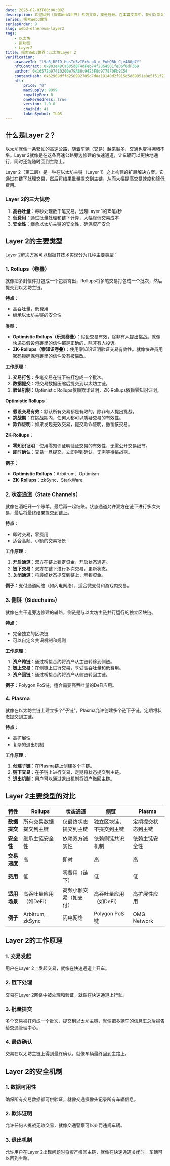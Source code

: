 ```yaml
---
date: 2025-02-03T00:00:00Z
description: 欢迎回到《探索Web3世界》系列文章，我是鲤哥。在本篇文章中，我们将深入探讨以太坊Layer 2扩展解决方案的工作原理、类型及其在Web3生态系统中的重要性。
series: 探索Web3世界
seriesOrder: 9
slug: web3-ethereum-layer2
tags:
    - 以太坊
    - 区块链
    - Layer2
title: 探索Web3世界：以太坊Layer 2
verification:
    arweaveId: "l9aRjRPID_HusTo5vIPcVuo8_d_PuhQBb_Cjv480p7Y"
    nftContract: 0x903e48Ca585dBF4dFeb74f2864501feB6f0dF369
    author: 0x16572b97410200e79AB6c9423F8d9778F0Fb9C54
    contentHash: 0x62969dffd258992705d7d8a19140d2f915e5d69951a0e5f51f2706d9021afb201.0.0
    nft:
        price: "0"
        maxSupply: 9999
        royaltyFee: 0
        onePerAddress: true
        version: 1.0.0
        chainId: 41
        tokenSymbol: TLOS
---
```


## 什么是Layer 2？

以太坊就像一条繁忙的高速公路，随着车辆（交易）越来越多，交通也变得拥堵不堪。Layer 2就像是在这条高速公路旁边修建的快速通道，让车辆可以更快地通行，同时还能随时回到主路上。

Layer 2（第二层）是一种在以太坊主链（Layer 1）之上构建的扩展解决方案。它通过在链下处理交易，然后将结果批量提交到主链，从而大幅提高交易速度和降低费用。

### Layer 2的三大优势

1. **高吞吐量**：每秒处理数千笔交易，远超Layer 1的15笔/秒
2. **低费用**：通过批量处理和链下计算，大幅降低交易成本
3. **安全性**：继承以太坊主链的安全性，确保资产安全

## Layer 2的主要类型

Layer 2解决方案可以根据其技术实现分为几种主要类型：

### 1. Rollups（卷叠）

就像把多封信件打包成一个包裹寄出，Rollups将多笔交易打包成一个批次，然后提交到以太坊主链。

**特点**：
- 高吞吐量，低费用
- 继承以太坊主链的安全性

**类型**：
- **Optimistic Rollups（乐观卷叠）**：假设交易有效，除非有人提出挑战。就像快递员假设包裹里的信件都是正确的，除非有人投诉。
- **ZK-Rollups（零知识卷叠）**：使用零知识证明验证交易有效性。就像快递员用密码锁确保包裹里的信件没有被篡改。

**工作原理**：
1. **交易打包**：多笔交易在链下被打包成一个批次。
2. **数据提交**：将交易数据压缩后提交到以太坊主链。
3. **验证机制**：Optimistic Rollups依赖欺诈证明，ZK-Rollups依赖零知识证明。

**Optimistic Rollups**：
- **假设交易有效**：默认所有交易都是有效的，除非有人提出挑战。
- **挑战期**：在挑战期内，任何人都可以质疑交易的有效性。
- **欺诈证明**：如果发现无效交易，提交欺诈证明，撤销该交易。

**ZK-Rollups**：
- **零知识证明**：使用零知识证明验证交易的有效性，无需公开交易细节。
- **即时确认**：交易一旦提交，立即得到确认，无需等待挑战期。

**例子**：
- **Optimistic Rollups**：Arbitrum、Optimism
- **ZK-Rollups**：zkSync、StarkWare

### 2. 状态通道（State Channels）

就像在酒吧开一个账单，最后再一起结账。状态通道允许双方在链下进行多次交易，最后将最终结果提交到链上。

**特点**：
- 即时交易，零费用
- 适合高频、小额的交易场景

**工作原理**：
1. **开启通道**：双方在链上锁定资金，开启状态通道。
2. **链下交易**：双方在链下进行多次交易，更新状态。
3. **关闭通道**：将最终状态提交到链上，解锁资金。

**例子**：支付通道网络（如闪电网络），适合微支付和游戏内交易。

### 3. 侧链（Sidechains）

就像在主干道旁边修建的辅路，侧链是与以太坊主链并行运行的独立区块链。

**特点**：
- 完全独立的区块链
- 可以自定义共识机制和规则

**工作原理**：
1. **资产跨链**：通过桥接合约将资产从主链转移到侧链。
2. **链上交易**：在侧链上进行交易，享受高吞吐量和低费用。
3. **资产回链**：通过桥接合约将资产从侧链转回主链。

**例子**：Polygon PoS链，适合需要高吞吐量的DeFi应用。

### 4. Plasma

就像在以太坊主链上建立多个"子链"，Plasma允许创建多个链下子链，定期将状态提交到主链。

**特点**：
- 高扩展性
- 复杂的退出机制

**工作原理**：
1. **创建子链**：在Plasma链上创建多个子链。
2. **链下交易**：在子链上进行交易，定期将状态提交到主链。
3. **退出机制**：用户可以通过退出机制将资产撤回主链。

## Layer 2主要类型的对比

| **特性**            | **Rollups**          | **状态通道**        | **侧链**            | **Plasma**          |
|---------------------|---------------------|---------------------|---------------------|---------------------|
| **数据提交**         | 所有交易数据提交到主链 | 仅最终状态提交到主链 | 独立区块链，不提交到主链 | 定期提交状态到主链   |
| **安全性**           | 继承主链安全性       | 依赖双方诚实性       | 依赖侧链共识机制     | 依赖主链安全性       |
| **交易速度**         | 高                  | 即时                | 高                  | 高                  |
| **费用**             | 低                  | 零费用（链下）       | 低                  | 低                  |
| **适用场景**         | 高吞吐量应用（如DeFi）| 高频小额交易（如支付）| 高吞吐量应用（如DeFi）| 高扩展性应用         |
| **例子**             | Arbitrum, zkSync     | 闪电网络            | Polygon PoS链       | OMG Network         |

## Layer 2的工作原理

### 1. 交易发起

用户在Layer 2上发起交易，就像在快速通道上开车。

### 2. 链下处理

交易在Layer 2网络中被处理和验证，就像在快速通道上行驶。

### 3. 批量提交

多个交易被打包成一个批次，提交到以太坊主链，就像把多辆车的信息汇总后报告给交通管理中心。

### 4. 最终确认

交易在以太坊主链上得到最终确认，就像车辆最终回到主路上。

## Layer 2的安全机制

### 1. 数据可用性

确保所有交易数据都可供验证，就像交通摄像头记录所有车辆信息。

### 2. 欺诈证明

允许任何人挑战无效交易，就像交通警察可以处罚违规车辆。

### 3. 退出机制

允许用户在Layer 2出现问题时将资产撤回主链，就像在快速通道关闭时，车辆可以回到主路。